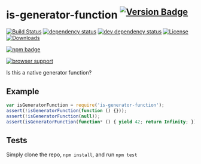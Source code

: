 # is-generator-function <sup>[![Version Badge][2]][1]</sup>

[![Build Status][3]][4]
[![dependency status][5]][6]
[![dev dependency status][7]][8]
[![License][license-image]][license-url]
[![Downloads][downloads-image]][downloads-url]

[![npm badge][11]][1]

[![browser support][9]][10]

Is this a native generator function?

## Example

```js
var isGeneratorFunction = require('is-generator-function');
assert(!isGeneratorFunction(function () {}));
assert(!isGeneratorFunction(null));
assert(isGeneratorFunction(function* () { yield 42; return Infinity; }));
```

## Tests
Simply clone the repo, `npm install`, and run `npm test`

[1]: https://npmjs.org/package/is-generator-function
[2]: http://versionbadg.es/ljharb/is-generator-function.svg
[3]: https://travis-ci.org/ljharb/is-generator-function.svg
[4]: https://travis-ci.org/ljharb/is-generator-function
[5]: https://david-dm.org/ljharb/is-generator-function.svg
[6]: https://david-dm.org/ljharb/is-generator-function
[7]: https://david-dm.org/ljharb/is-generator-function/dev-status.svg
[8]: https://david-dm.org/ljharb/is-generator-function#info=devDependencies
[9]: https://ci.testling.com/ljharb/is-generator-function.png
[10]: https://ci.testling.com/ljharb/is-generator-function
[11]: https://nodei.co/npm/is-generator-function.png?downloads=true&stars=true
[license-image]: http://img.shields.io/npm/l/is-generator-function.svg
[license-url]: LICENSE
[downloads-image]: http://img.shields.io/npm/dm/is-generator-function.svg
[downloads-url]: http://npm-stat.com/charts.html?package=is-generator-function
